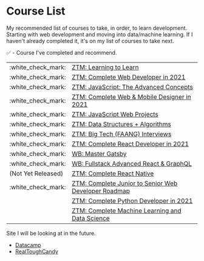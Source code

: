 # Course List

My recommended list of courses to take, in order, to learn development.
Starting with web development and moving into data/machine learning.
If I haven't already completed it, it's on my list of courses to take next.

:white_check_mark: - Course I've completed and recommend.

<table>
    <tr>
        <td>:white_check_mark:</td>
        <td><a href="https://academy.zerotomastery.io/p/learning-to-learn-efficient-learning-zero-to-mastery-blueprint">ZTM: Learning to Learn</a></td>
    </tr>
    <tr>
        <td>:white_check_mark:</td>
        <td><a href="https://academy.zerotomastery.io/p/complete-web-developer-zero-to-mastery">ZTM: Complete Web Developer in 2021</a></td>
    </tr>
    <tr>
        <td>:white_check_mark:</td>
        <td><a href="https://academy.zerotomastery.io/p/advanced-javascript-concepts">ZTM: JavaScript: The Advanced Concepts</a></td>
    </tr>
    <tr>
        <td>:white_check_mark:</td>
        <td><a href="https://academy.zerotomastery.io/p/complete-web-and-mobile-designer">ZTM: Complete Web & Mobile Designer in 2021</a></td>
    </tr>
    <tr>
        <td>:white_check_mark:</td>
        <td><a href="https://academy.zerotomastery.io/p/javascript-projects">ZTM: JavaScript Web Projects</a></td>
    </tr>
    <tr>
        <td>:white_check_mark:</td>
        <td><a href="https://academy.zerotomastery.io/p/master-the-coding-interview-data-structures-algorithms">ZTM: Data Structures + Algorithms</a></td>
    </tr>
    <tr>
        <td>:white_check_mark:</td>
        <td><a href="https://academy.zerotomastery.io/p/master-the-coding-interview-faang-interview-prep">ZTM: Big Tech (FAANG) Interviews</a></td>
    </tr>
    <tr>
        <td>:white_check_mark:</td>
        <td><a href="https://academy.zerotomastery.io/p/complete-react-developer-redux-hooks-graphql-zero-to-mastery">ZTM: Complete React Developer in 2021</a></td>
    </tr>
    <tr>
        <td>:white_check_mark:</td>
        <td><a href="https://mastergatsby.com/">WB: Master Gatsby</a></td>
    </tr>
    <tr>
        <td>:white_check_mark:</td>
        <td><a href="https://advancedreact.com/">WB: Fullstack Advanced React & GraphQL</a></td>
    </tr>
    <tr>
        <td>(Not Yet Released)</td>
        <td><a href="">ZTM: Complete React Native</a></td>
    </tr>
    <tr>
        <td>:white_check_mark:</td>
        <td><a href="https://academy.zerotomastery.io/p/the-complete-junior-to-senior-web-developer-roadmap">ZTM: Complete Junior to Senior Web Developer Roadmap</a></td>
    </tr>
    <tr>
        <td></td>
        <td><a href="https://academy.zerotomastery.io/p/complete-python-developer-zero-to-mastery">ZTM: Complete Python Developer in 2021</a></td>
    </tr>
    <tr>
        <td></td>
        <td><a href="">ZTM: Complete Machine Learning and Data Science</a></td>
    </tr>
</table>

Site I will be looking at in the future.
* [Datacamp](https://www.datacamp.com/)
* [RealToughCandy](https://realtoughcandy.io/)
